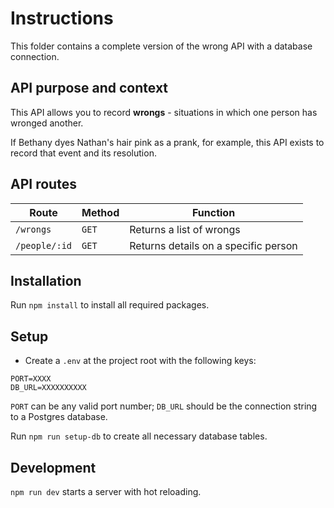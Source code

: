# Instructions

This folder contains a complete version of the wrong API with a database connection.

## API purpose and context

This API allows you to record **wrongs** - situations in which one person has wronged another.

If Bethany dyes Nathan's hair pink as a prank, for example, this API exists to record that event and its resolution.

## API routes

| Route | Method | Function |
| --- | --- | --- |
| `/wrongs` | `GET` | Returns a list of wrongs |
| `/people/:id` | `GET` | Returns details on a specific person |

## Installation

Run `npm install` to install all required packages.

## Setup

- Create a `.env` at the project root with the following keys:

```
PORT=XXXX
DB_URL=XXXXXXXXXX
```

`PORT` can be any valid port number; `DB_URL` should be the connection string to a Postgres database.

Run `npm run setup-db` to create all necessary database tables.

## Development

`npm run dev` starts a server with hot reloading.
